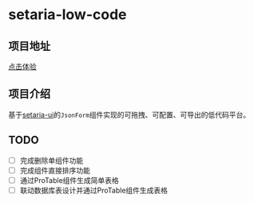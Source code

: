 # setaria-low-code

## 项目地址
[点击体验](https://setariajs.github.io/setaria-low-code/)

## 项目介绍
基于[setaria-ui](https://setariajs.github.io/setaria-ui/#/zh-CN/component/json-form)的`JsonForm`组件实现的可拖拽、可配置、可导出的低代码平台。


## TODO
- [ ] 完成删除单组件功能
- [ ] 完成组件直接排序功能
- [ ] 通过ProTable组件生成简单表格
- [ ] 联动数据库表设计并通过ProTable组件生成表格